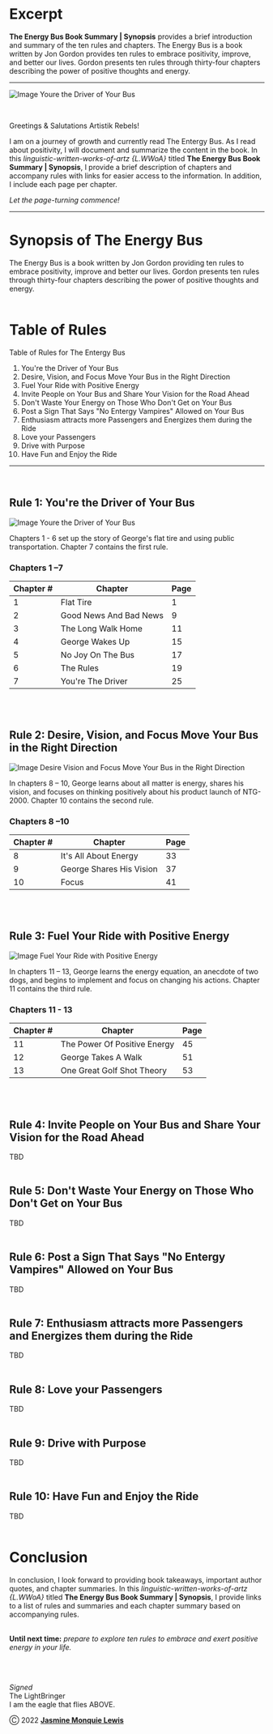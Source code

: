 # Excerpt 

**The Energy Bus Book Summary | Synopsis** provides a brief introduction and summary of the ten rules and chapters. The Energy Bus is a book written by Jon Gordon provides ten rules to embrace positivity, improve, and better our lives. Gordon presents ten rules through thirty-four chapters describing the power of positive thoughts and energy.

---

![Image Youre the Driver of Your Bus](https://github.com/jasmineMLewis/Linguistic-Written-Works-Of-Artz/blob/The-Energy-Bus-Book/the-energy-bus-book/assets/the-energy-bus-book-summary-synopsis.png)

<br/> 

Greetings & Salutations Artistik Rebels! 
<br/> 

I am on a journey of growth and currently read The Entergy Bus. As I read about positivity, I will document and summarize the content in the book. In this *linguistic-written-works-of-artz {L.WWoA}* titled **The Energy Bus Book Summary | Synopsis**, I provide a brief description of chapters and accompany rules with links for easier access to the information. In addition, I include each page per chapter. 
<br/> 

*Let the page-turning commence!* 

---



# Synopsis of The Energy Bus 
The Energy Bus is a book written by Jon Gordon providing ten rules to embrace positivity, improve and better our lives. Gordon presents ten rules through thirty-four chapters describing the power of positive thoughts and energy. 
<br/> 
<br/> 

 
# Table of Rules 
Table of Rules for The Entergy Bus 

1. You're the Driver of Your Bus
2. Desire, Vision, and Focus Move Your Bus in the Right Direction
3. Fuel Your Ride with Positive Energy
4. Invite People on Your Bus and Share Your Vision for the Road Ahead
5. Don't Waste Your Energy on Those Who Don't Get on Your Bus
6. Post a Sign That Says "No Entergy Vampires" Allowed on Your Bus
7. Enthusiasm attracts more Passengers and Energizes them during the Ride
8. Love your Passengers
9. Drive with Purpose
10. Have Fun and Enjoy the Ride

---
<br/> 

## Rule 1: You're the Driver of Your Bus

![Image Youre the Driver of Your Bus](https://github.com/jasmineMLewis/Linguistic-Written-Works-Of-Artz/blob/the-energy-bus-book/The-Energy-Bus-Book/assets/the-energy-bus-book-summary-rule-1.png)

Chapters 1 - 6 set up the story of George's flat tire and using public transportation. Chapter 7 contains the first rule.
<br/> 

### Chapters 1 –7 
|  Chapter # | Chapter | Page |
| --------------- | --------------- | --------------- |
| 1 | Flat Tire | 1 |
| 2  | Good News And Bad News | 9 |
| 3 | The Long Walk Home  | 11 |
| 4 | George Wakes Up  | 15 |
| 5 | No Joy On The Bus  | 17 |
| 6 | The Rules | 19 |
| 7 | You're The Driver | 25 |

<br/> 
<br/> 

## Rule 2: Desire, Vision, and Focus Move Your Bus in the Right Direction

![Image Desire Vision and Focus Move Your Bus in the Right Direction](https://github.com/jasmineMLewis/Linguistic-Written-Works-Of-Artz/blob/The-Energy-Bus-Book/the-energy-bus-book/assets/the-energy-bus-book-summary-rule-2.png)

In chapters 8 – 10, George learns about all matter is energy, shares his vision, and focuses on thinking positively about his product launch of NTG-2000. Chapter 10 contains the second rule.
<br/> 

### Chapters 8 –10 
|  Chapter # | Chapter | Page |
| --------------- | --------------- | --------------- |
| 8 | It's All About Energy | 33 |
| 9 | George Shares His Vision | 37 |
| 10 | Focus | 41 |

<br/> 
<br/>  

## Rule 3: Fuel Your Ride with Positive Energy

![Image Fuel Your Ride with Positive Energy](https://github.com/jasmineMLewis/Linguistic-Written-Works-Of-Artz/blob/the-energy-bus-book/The-Energy-Bus-Book/assets/the-energy-bus-book-summary-rule-3.png)

In chapters 11 – 13, George learns the energy equation, an anecdote of two dogs, and begins to implement and focus on changing his actions. Chapter 11 contains the third rule.
<br/>

### Chapters 11 - 13
|  Chapter # | Chapter | Page |
| --------------- | --------------- | --------------- |
| 11 | The Power Of Positive Energy | 45 |
| 12 | George Takes A Walk | 51 |
| 13 | One Great Golf Shot Theory | 53 |
 
<br/>
<br/>  

## Rule 4: Invite People on Your Bus and Share Your Vision for the Road Ahead
TBD
<br/>
<br/> 

## Rule 5: Don't Waste Your Energy on Those Who Don't Get on Your Bus
TBD
<br/>
<br/> 

## Rule 6: Post a Sign That Says "No Entergy Vampires" Allowed on Your Bus
TBD
<br/>
<br/>

## Rule 7: Enthusiasm attracts more Passengers and Energizes them during the Ride
TBD
<br/> 
<br/>

## Rule 8: Love your Passengers
TBD 
<br/> 
<br/>

## Rule 9: Drive with Purpose
TBD 
<br/> 
<br/>

## Rule 10: Have Fun and Enjoy the Ride
TBD 
<br/> 
<br/>

# Conclusion 

In conclusion, I look forward to providing book takeaways, important author quotes, and chapter summaries.  In this *linguistic-written-works-of-artz {L.WWoA}* titled **The Energy Bus Book Summary | Synopsis**, I provide links to a list of rules and summaries and each chapter summary based on accompanying rules. 
<br/> 
<br/> 

**Until next time:**  *prepare to explore ten rules to embrace and exert positive energy in your life.* 

<br/> 
<br/>

*Signed*<br/> 
The LightBringer<br/> 
I am the eagle that flies ABOVE. 
<br/> 


Ⓒ 2022 [**Jasmine Monquie Lewis**]( https://jasminemonquie.tech/) 
